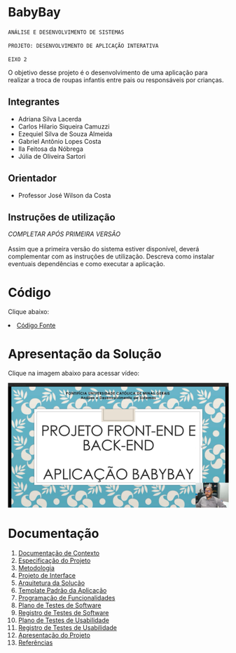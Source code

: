 # BabyBay

`ANÁLISE E DESENVOLVIMENTO DE SISTEMAS`

`PROJETO: DESENVOLVIMENTO DE APLICAÇÃO INTERATIVA`

`EIXO 2`

O objetivo desse projeto é o desenvolvimento de uma aplicação para realizar a troca de roupas infantis entre pais ou responsáveis por crianças.

## Integrantes

* Adriana Silva Lacerda  
* Carlos Hilario Siqueira Camuzzi
* Ezequiel Silva de Souza Almeida 
* Gabriel Antônio Lopes Costa  
* Ila Feitosa da Nóbrega  
* Júlia de Oliveira Sartori  

## Orientador

* Professor José Wilson da Costa

## Instruções de utilização

*COMPLETAR APÓS PRIMEIRA VERSÃO*<br><br>
Assim que a primeira versão do sistema estiver disponível, deverá complementar com as instruções de utilização. Descreva como instalar eventuais dependências e como executar a aplicação.

# Código
Clique abaixo:
<li><a href="src/README.md"> Código Fonte</a></li>

# Apresentação da Solução

Clique na imagem abaixo para acessar vídeo:

[![thumbnail](https://github.com/ICEI-PUC-Minas-PMV-ADS/pmv-ads-2022-1-e2-proj-int-t2-babybay/blob/24e4a8b60aabbba945290ec3db6def505a63be5c/image-readme/Video-humbnail.png)](
https://www.youtube.com/watch?v=OZXhwpcdUhk)

# Documentação

<ol>
<li><a href="docs/01-Documentação de Contexto.md"> Documentação de Contexto</a></li>
<li><a href="docs/02-Especificação do Projeto.md"> Especificação do Projeto</a></li>
<li><a href="docs/03-Metodologia.md"> Metodologia</a></li>
<li><a href="docs/04-Projeto de Interface.md"> Projeto de Interface</a></li>
<li><a href="docs/05-Arquitetura da Solução.md"> Arquitetura da Solução</a></li>
<li><a href="docs/06-Template Padrão da Aplicação.md"> Template Padrão da Aplicação</a></li>
<li><a href="docs/07-Programação de Funcionalidades.md"> Programação de Funcionalidades</a></li>
<li><a href="docs/08-Plano de Testes de Software.md"> Plano de Testes de Software</a></li>
<li><a href="docs/09-Registro de Testes de Software.md"> Registro de Testes de Software</a></li>
<li><a href="docs/10-Plano de Testes de Usabilidade.md"> Plano de Testes de Usabilidade</a></li>
<li><a href="docs/11-Registro de Testes de Usabilidade.md"> Registro de Testes de Usabilidade</a></li>
<li><a href="docs/12-Apresentação do Projeto.md"> Apresentação do Projeto</a></li>
<li><a href="docs/13-Referências.md"> Referências</a></li> 
</ol>

